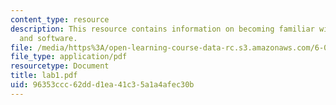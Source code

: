 ```yaml
---
content_type: resource
description: This resource contains information on becoming familiar with the hardware
  and software.
file: /media/https%3A/open-learning-course-data-rc.s3.amazonaws.com/6-071j-introduction-to-electronics-signals-and-measurement-spring-2006/96353ccc62ddd1ea41c35a1a4afec30b_lab1.pdf
file_type: application/pdf
resourcetype: Document
title: lab1.pdf
uid: 96353ccc-62dd-d1ea-41c3-5a1a4afec30b
---
```

